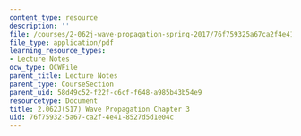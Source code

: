 ```yaml
---
content_type: resource
description: ''
file: /courses/2-062j-wave-propagation-spring-2017/76f759325a67ca2f4e418527d5d1e04c_MIT2_062J_S17_Chap3.pdf
file_type: application/pdf
learning_resource_types:
- Lecture Notes
ocw_type: OCWFile
parent_title: Lecture Notes
parent_type: CourseSection
parent_uid: 58d49c52-f22f-c6cf-f648-a985b43b54e9
resourcetype: Document
title: 2.062J(S17) Wave Propagation Chapter 3
uid: 76f75932-5a67-ca2f-4e41-8527d5d1e04c
---
```

